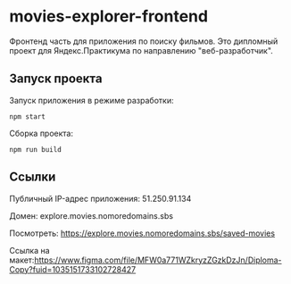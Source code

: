 # movies-explorer-frontend
Фронтенд часть для приложения по поиску фильмов. Это дипломный проект для Яндекс.Практикума по направлению "веб-разработчик".

## Запуск проекта
Запуск приложения в режиме разработки:

    npm start
Сборка проекта:

    npm run build


## Ссылки
Публичный IP-адрес приложения: 51.250.91.134

Домен: explore.movies.nomoredomains.sbs

Посмотреть: https://explore.movies.nomoredomains.sbs/saved-movies

Ссылка на макет:https://www.figma.com/file/MFW0a771WZkryzZGzkDzJn/Diploma-Copy?fuid=1035151733102728427